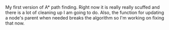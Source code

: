 My first version of A* path finding. Right now it is really really scuffed and there is a lot of cleaning up I am going to do. Also, the function for updating a node's parent when needed breaks the algorithm so I'm working on fixing that now.
